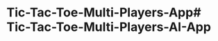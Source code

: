 # Tic-Tac-Toe-Multi-Players-App#   T i c - T a c - T o e - M u l t i - P l a y e r s - A I - A p p  
 